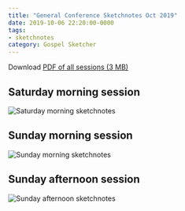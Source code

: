 ```yaml
---
title: "General Conference Sketchnotes Oct 2019"
date: 2019-10-06 22:20:00-0000
tags:
- sketchnotes
category: Gospel Sketcher
---
```


Download [PDF of all sessions (3 MB)](https://www.gospelsketcher.org/uploads/2020/5cae2ed60d.pdf)

## Saturday morning session

![Saturday morning sketchnotes](https://www.gospelsketcher.org/uploads/2019/762aaf9001.jpg)

## Sunday morning session

![Sunday morning sketchnotes](https://www.gospelsketcher.org/uploads/2019/a117a13f64.jpg)

## Sunday afternoon session

![Sunday afternoon sketchnotes](https://www.gospelsketcher.org/uploads/2019/3a790d4096.jpg)